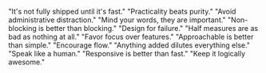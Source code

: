 "It's not fully shipped until it's fast."
"Practicality beats purity."
"Avoid administrative distraction."
"Mind your words, they are important."
"Non-blocking is better than blocking."
"Design for failure."
"Half measures are as bad as nothing at all."
"Favor focus over features."
"Approachable is better than simple."
"Encourage flow."
"Anything added dilutes everything else."
"Speak like a human."
"Responsive is better than fast."
"Keep it logically awesome."
